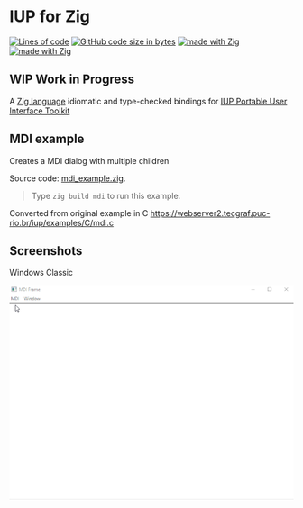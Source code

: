 # IUP for Zig
[![Lines of code](https://img.shields.io/tokei/lines/github/batiati/IUPforZig)]()
[![GitHub code size in bytes](https://img.shields.io/github/languages/code-size/batiati/IUPforZig)]()
[![made with Zig](https://img.shields.io/badge/made%20with%20%E2%9D%A4%20-Zig-orange)]()
[![made with Zig](https://img.shields.io/badge/unlicensed-public%20domain-brightgreen)]()

## WIP Work in Progress

A [Zig language](https://ziglang.org/) idiomatic and type-checked bindings for [IUP Portable User Interface Toolkit](https://webserver2.tecgraf.puc-rio.br/iup/)

## MDI example

Creates a MDI dialog with multiple children

Source code: [mdi_example.zig](../src/mdi_example.zig).

> Type `zig build mdi` to run this example.

Converted from original example in C
https://webserver2.tecgraf.puc-rio.br/iup/examples/C/mdi.c

## Screenshots

Windows Classic

![MDI Windows](MdiWindows.gif)

